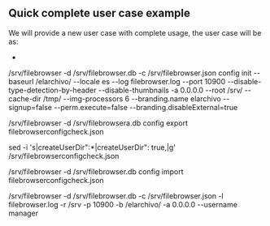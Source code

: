## Quick complete user case example

We will provide a new user case with complete usage, the user case will be as:

* 

/srv/filebrowser -d /srv/filebrowser.db -c /srv/filebrowser.json config init --baseurl /elarchivo/ --locale es --log filebrowser.log --port 10900 --disable-type-detection-by-header  --disable-thumbnails -a 0.0.0.0  --root /srv/ --cache-dir /tmp/  --img-processors 6   --branding.name elarchivo --signup=false --perm.execute=false --branding.disableExternal=true

/srv/filebrowser -d /srv/filebrowsera.db config export filebrowserconfigcheck.json

sed -i 's|createUserDir":*|createUserDir": true\,|g' /srv/filebrowserconfigcheck.json 

/srv/filebrowser -d /srv/filebrowser.db config import filebrowserconfigcheck.json

/srv/filebrowser -d /srv/filebrowser.db -c /srv/filebrowser.json -l filebrowser.log -r /srv -p 10900 -b /elarchivo/ -a 0.0.0.0  --username manager


